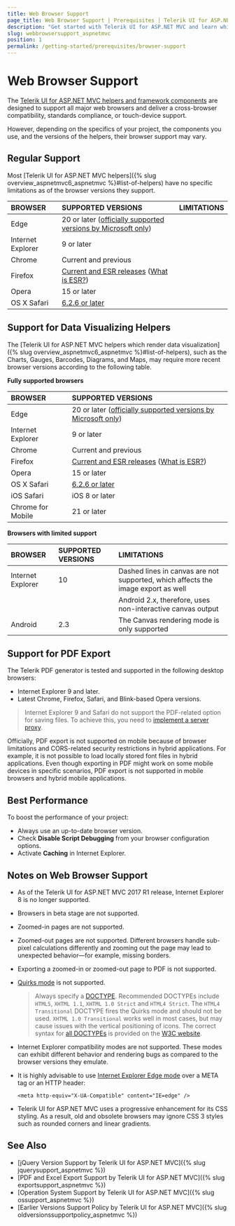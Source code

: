 ```yaml
---
title: Web Browser Support
page_title: Web Browser Support | Prerequisites | Telerik UI for ASP.NET MVC
description: "Get started with Telerik UI for ASP.NET MVC and learn which are the browsers supported by the framework components."
slug: webbrowsersupport_aspnetmvc
position: 1
permalink: /getting-started/prerequisites/browser-support
---
```


# Web Browser Support

The [Telerik UI for ASP.NET MVC helpers and framework components](https://demos.telerik.com/aspnet-mvc/) are designed to support all major web browsers and deliver a cross-browser compatibility, standards compliance, or touch-device support.

However, depending on the specifics of your project, the components you use, and the versions of the helpers, their browser support may vary.

## Regular Support

Most [Telerik UI for ASP.NET MVC helpers]({% slug overview_aspnetmvc6_aspnetmvc %}#list-of-helpers) have no specific limitations as of the browser versions they support.

| BROWSER           | SUPPORTED VERSIONS            | LIMITATIONS
| :---------------- | :---------------------------- | :---------------
| Edge              | 20 or later ([officially supported versions by Microsoft only](https://en.wikipedia.org/wiki/Microsoft_Edge#Release_history)) |
| Internet Explorer | 9 or later                    |
| Chrome            | Current and previous          |
| Firefox           | [Current and ESR releases](https://en.wikipedia.org/wiki/History_of_Firefox#Release_history) ([What is ESR?](https://www.mozilla.org/en-US/firefox/organizations/faq/))|
| Opera             | 15 or later                   |
| OS X Safari       | [6.2.6 or later](https://en.wikipedia.org/wiki/Safari_version_history#Mac)|

## Support for Data Visualizing Helpers

The [Telerik UI for ASP.NET MVC helpers which render data visualization]({% slug overview_aspnetmvc6_aspnetmvc %}#list-of-helpers), such as the Charts, Gauges, Barcodes, Diagrams, and Maps, may require more recent browser versions according to the following table.

**Fully supported browsers**

| BROWSER           | SUPPORTED VERSIONS            |
| :---------------- | :---------------------------- |
| Edge              | 20 or later ([officially supported versions by Microsoft only](https://en.wikipedia.org/wiki/Microsoft_Edge#Release_history)) |
| Internet Explorer | 9 or later                    |
| Chrome            | Current and previous          |
| Firefox           | [Current and ESR releases](https://en.wikipedia.org/wiki/History_of_Firefox#Release_history) ([What is ESR?](https://www.mozilla.org/en-US/firefox/organizations/faq/))|
| Opera             | 15 or later                   |
| OS X Safari       | [6.2.6 or later](https://en.wikipedia.org/wiki/Safari_version_history#Mac)|
| iOS Safari        | iOS 8 or later                |
| Chrome for Mobile | 21 or later                   |

**Browsers with limited support**

| BROWSER           | SUPPORTED VERSIONS            | LIMITATIONS                               |
| :---------------- | :---------------------------- | :-----------                              |
| Internet Explorer | 10                            | Dashed lines in canvas are not supported, which affects the image export as well |
|                   |                               | Android 2.x, therefore, uses non-interactive canvas output |
| Android           | 2.3                           | The Canvas rendering mode is only supported

## Support for PDF Export

The Telerik PDF generator is tested and supported in the following desktop browsers:
* Internet Explorer 9 and later.
* Latest Chrome, Firefox, Safari, and Blink-based Opera versions.

> Internet Explorer 9 and Safari do not support the PDF-related option for saving files. To achieve this, you need to [implement a server proxy](https://docs.telerik.com/kendo-ui/controls/data-management/grid/export/pdf-export#using-server-proxy).

Officially, PDF export is not supported on mobile because of browser limitations and CORS-related security restrictions in hybrid applications. For example, it is not possible to load locally stored font files in hybrid applications. Even though exporting in PDF might work on some mobile devices in specific scenarios, PDF export is not supported in mobile browsers and hybrid mobile applications.

## Best Performance

To boost the performance of your project:
* Always use an up-to-date browser version.
* Check **Disable Script Debugging** from your browser configuration options.
* Activate **Caching** in Internet Explorer.

## Notes on Web Browser Support

* As of the Telerik UI for ASP.NET MVC 2017 R1 release, Internet Explorer 8 is no longer supported.
* Browsers in beta stage are not supported.
* Zoomed-in pages are not supported.
* Zoomed-out pages are not supported. Different browsers handle sub-pixel calculations differently and zooming out the page may lead to unexpected behavior&mdash;for example, missing borders.
* Exporting a zoomed-in or zoomed-out page to PDF is not supported.
* [Quirks mode](http://www.quirksmode.org/css/quirksmode.html) is not supported.

    > Always specify a [DOCTYPE](http://www.sitepoint.com/web-foundations/doctypes/). Recommended DOCTYPEs include `HTML5`, `XHTML 1.1`, `XHTML 1.0 Strict` and `HTML4 Strict`. The `HTML4 Transitional` DOCTYPE fires the Quirks mode and should not be used. `XHTML 1.0 Transitional` works well in most cases, but may cause issues with the vertical positioning of icons. The correct syntax for [all DOCTYPEs](http://www.w3.org/QA/2002/04/valid-dtd-list.html) is provided on the [W3C website](http://www.w3.org/).

* Internet Explorer compatibility modes are not supported. These modes can exhibit different behavior and rendering bugs as compared to the browser versions they emulate.
* It is highly advisable to use [Internet Explorer Edge mode](http://blogs.msdn.com/b/ie/archive/2010/06/16/ie-s-compatibility-features-for-site-developers.aspx) over a META tag or an HTTP header:

    ```
    <meta http-equiv="X-UA-Compatible" content="IE=edge" />
    ```

* Telerik UI for ASP.NET MVC uses a progressive enhancement for its CSS styling. As a result, old and obsolete browsers may ignore CSS 3 styles such as rounded corners and linear gradients.

## See Also

* [jQuery Version Support by Telerik UI for ASP.NET MVC]({% slug jquerysupport_aspnetmvc %})
* [PDF and Excel Export Support by Telerik UI for ASP.NET MVC]({% slug exportsupport_aspnetmvc %})
* [Operation System Support by Telerik UI for ASP.NET MVC]({% slug ossupport_aspnetmvc %})
* [Earlier Versions Support Policy by Telerik UI for ASP.NET MVC]({% slug oldversionssupportpolicy_aspnetmvc %})
